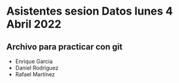 # Asistentes sesion Datos lunes 4 Abril 2022
## Archivo para practicar con git
* Enrique Garcia
 * Daniel Rodriguez
 * Rafael Martínez


